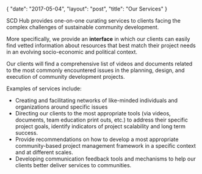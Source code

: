 {
   "date": "2017-05-04",
   "layout": "post",
   "title": "Our Services"
}

SCD Hub provides one-on-one curating services to clients facing the complex challenges of sustainable community development. 

More specifically, we provide an **interface** in which our clients can easily find vetted information about resources that best match their project needs in an evolving socio-economic and political context. 

Our clients will find a comprehensive list of videos and documents related to the most commonly encountered issues in the planning, design, and execution of community development projects.

Examples of services include:

- Creating and facilitating networks of like-minded individuals and organizations around specific issues
- Directing our clients to the most appropriate tools (via videos, documents, team education print outs, etc.) to address their specific project goals, identify indicators of project scalability and long term success.
- Provide recommendations on how to develop a most appropriate community-based project management framework in a specific context and at different scales.
- Developing communication feedback tools and mechanisms to help our clients better deliver services to communities.

&nbsp;

&nbsp;

&nbsp;